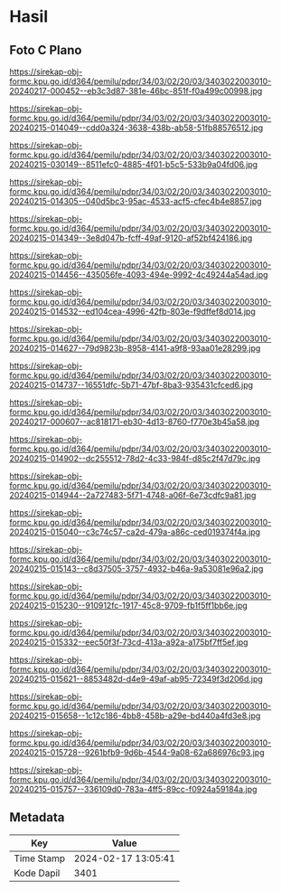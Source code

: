 # Hasil

## Foto C Plano

https://sirekap-obj-formc.kpu.go.id/d364/pemilu/pdpr/34/03/02/20/03/3403022003010-20240217-000452--eb3c3d87-381e-46bc-851f-f0a499c00998.jpg

https://sirekap-obj-formc.kpu.go.id/d364/pemilu/pdpr/34/03/02/20/03/3403022003010-20240215-014049--cdd0a324-3638-438b-ab58-51fb88576512.jpg

https://sirekap-obj-formc.kpu.go.id/d364/pemilu/pdpr/34/03/02/20/03/3403022003010-20240215-030149--8511efc0-4885-4f01-b5c5-533b9a04fd06.jpg

https://sirekap-obj-formc.kpu.go.id/d364/pemilu/pdpr/34/03/02/20/03/3403022003010-20240215-014305--040d5bc3-95ac-4533-acf5-cfec4b4e8857.jpg

https://sirekap-obj-formc.kpu.go.id/d364/pemilu/pdpr/34/03/02/20/03/3403022003010-20240215-014349--3e8d047b-fcff-49af-9120-af52bf424186.jpg

https://sirekap-obj-formc.kpu.go.id/d364/pemilu/pdpr/34/03/02/20/03/3403022003010-20240215-014456--435056fe-4093-494e-9992-4c49244a54ad.jpg

https://sirekap-obj-formc.kpu.go.id/d364/pemilu/pdpr/34/03/02/20/03/3403022003010-20240215-014532--ed104cea-4996-42fb-803e-f9dffef8d014.jpg

https://sirekap-obj-formc.kpu.go.id/d364/pemilu/pdpr/34/03/02/20/03/3403022003010-20240215-014627--79d9823b-8958-4141-a9f8-93aa01e28299.jpg

https://sirekap-obj-formc.kpu.go.id/d364/pemilu/pdpr/34/03/02/20/03/3403022003010-20240215-014737--16551dfc-5b71-47bf-8ba3-935431cfced6.jpg

https://sirekap-obj-formc.kpu.go.id/d364/pemilu/pdpr/34/03/02/20/03/3403022003010-20240217-000607--ac818171-eb30-4d13-8760-f770e3b45a58.jpg

https://sirekap-obj-formc.kpu.go.id/d364/pemilu/pdpr/34/03/02/20/03/3403022003010-20240215-014902--dc255512-78d2-4c33-984f-d85c2f47d79c.jpg

https://sirekap-obj-formc.kpu.go.id/d364/pemilu/pdpr/34/03/02/20/03/3403022003010-20240215-014944--2a727483-5f71-4748-a06f-6e73cdfc9a81.jpg

https://sirekap-obj-formc.kpu.go.id/d364/pemilu/pdpr/34/03/02/20/03/3403022003010-20240215-015040--c3c74c57-ca2d-479a-a86c-ced019374f4a.jpg

https://sirekap-obj-formc.kpu.go.id/d364/pemilu/pdpr/34/03/02/20/03/3403022003010-20240215-015143--c8d37505-3757-4932-b46a-9a53081e96a2.jpg

https://sirekap-obj-formc.kpu.go.id/d364/pemilu/pdpr/34/03/02/20/03/3403022003010-20240215-015230--910912fc-1917-45c8-9709-fb1f5ff1bb6e.jpg

https://sirekap-obj-formc.kpu.go.id/d364/pemilu/pdpr/34/03/02/20/03/3403022003010-20240215-015332--eec50f3f-73cd-413a-a92a-a175bf7ff5ef.jpg

https://sirekap-obj-formc.kpu.go.id/d364/pemilu/pdpr/34/03/02/20/03/3403022003010-20240215-015621--8853482d-d4e9-49af-ab95-72349f3d206d.jpg

https://sirekap-obj-formc.kpu.go.id/d364/pemilu/pdpr/34/03/02/20/03/3403022003010-20240215-015658--1c12c186-4bb8-458b-a29e-bd440a4fd3e8.jpg

https://sirekap-obj-formc.kpu.go.id/d364/pemilu/pdpr/34/03/02/20/03/3403022003010-20240215-015728--9261bfb9-9d6b-4544-9a08-62a686976c93.jpg

https://sirekap-obj-formc.kpu.go.id/d364/pemilu/pdpr/34/03/02/20/03/3403022003010-20240215-015757--336109d0-783a-4ff5-89cc-f0924a59184a.jpg


## Metadata

| Key        | Value               |
| ---------- | ------------------- |
| Time Stamp | 2024-02-17 13:05:41 |
| Kode Dapil | 3401                |



